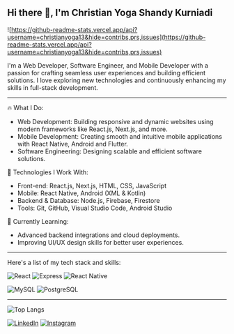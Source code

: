 ## Hi there 👋, I'm Christian Yoga Shandy Kurniadi

![https://github-readme-stats.vercel.app/api?username=christianyoga13&hide=contribs,prs,issues](https://github-readme-stats.vercel.app/api?username=christianyoga13&hide=contribs,prs,issues)


I'm a Web Developer, Software Engineer, and Mobile Developer with a passion for crafting seamless user experiences and building efficient solutions. I love exploring new technologies and continuously enhancing my skills in full-stack development.

---

🔥 What I Do:
- Web Development: Building responsive and dynamic websites using modern frameworks like React.js, Next.js, and more.
- Mobile Development: Creating smooth and intuitive mobile applications with React Native, Android and Flutter.
- Software Engineering: Designing scalable and efficient software solutions.

🔧 Technologies I Work With:
- Front-end: React.js, Next.js, HTML, CSS, JavaScript
- Mobile: React Native, Android (XML & Kotlin)
- Backend & Database: Node.js, Firebase, Firestore
- Tools: Git, GitHub, Visual Studio Code, Android Studio

🌱 Currently Learning:
- Advanced backend integrations and cloud deployments.
- Improving UI/UX design skills for better user experiences.

---

Here's a list of my tech stack and skills:


![React](https://img.shields.io/badge/-React-blue?style=for-the-badge)
![Express](https://img.shields.io/badge/-Express-green?style=for-the-badge)
![React Native](https://img.shields.io/badge/-react_native-blue?style=for-the-badge)

![MySQL](https://img.shields.io/badge/-mysql-white?style=for-the-badge)
![PostgreSQL](https://img.shields.io/badge/-postgresql-lightblue?style=for-the-badge)

---

![Top Langs](https://github-readme-stats.vercel.app/api/top-langs/?username=christianyoga13&layout=compact)


[![LinkedIn](https://cdn2.iconfinder.com/data/icons/social-media-2285/512/1_Linkedin_unofficial_colored_svg-48.png)](https://www.linkedin.com/in/christianyogask/)
[![Instagram](https://cdn2.iconfinder.com/data/icons/social-media-applications/64/social_media_applications_3-instagram-48.png)](https://www.instagram.com/christianysk13/)
